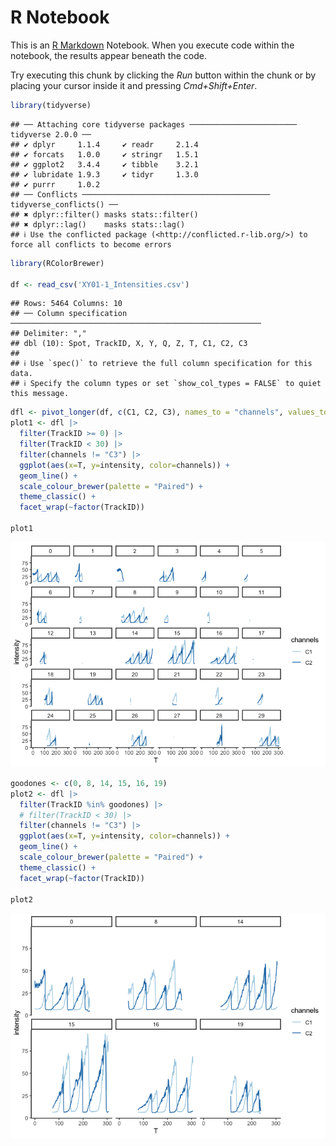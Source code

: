 R Notebook
================

This is an [R Markdown](http://rmarkdown.rstudio.com) Notebook. When you
execute code within the notebook, the results appear beneath the code.

Try executing this chunk by clicking the *Run* button within the chunk
or by placing your cursor inside it and pressing *Cmd+Shift+Enter*.

``` r
library(tidyverse)
```

    ## ── Attaching core tidyverse packages ──────────────────────── tidyverse 2.0.0 ──
    ## ✔ dplyr     1.1.4     ✔ readr     2.1.4
    ## ✔ forcats   1.0.0     ✔ stringr   1.5.1
    ## ✔ ggplot2   3.4.4     ✔ tibble    3.2.1
    ## ✔ lubridate 1.9.3     ✔ tidyr     1.3.0
    ## ✔ purrr     1.0.2     
    ## ── Conflicts ────────────────────────────────────────── tidyverse_conflicts() ──
    ## ✖ dplyr::filter() masks stats::filter()
    ## ✖ dplyr::lag()    masks stats::lag()
    ## ℹ Use the conflicted package (<http://conflicted.r-lib.org/>) to force all conflicts to become errors

``` r
library(RColorBrewer)

df <- read_csv('XY01-1_Intensities.csv')
```

    ## Rows: 5464 Columns: 10
    ## ── Column specification ────────────────────────────────────────────────────────
    ## Delimiter: ","
    ## dbl (10): Spot, TrackID, X, Y, Q, Z, T, C1, C2, C3
    ## 
    ## ℹ Use `spec()` to retrieve the full column specification for this data.
    ## ℹ Specify the column types or set `show_col_types = FALSE` to quiet this message.

``` r
dfl <- pivot_longer(df, c(C1, C2, C3), names_to = "channels", values_to = "intensity")
plot1 <- dfl |> 
  filter(TrackID >= 0) |>
  filter(TrackID < 30) |>
  filter(channels != "C3") |> 
  ggplot(aes(x=T, y=intensity, color=channels)) +
  geom_line() +
  scale_colour_brewer(palette = "Paired") +
  theme_classic() +
  facet_wrap(~factor(TrackID))

plot1
```

![](plottingCurves_files/figure-gfm/unnamed-chunk-1-1.png)<!-- -->

``` r
goodones <- c(0, 8, 14, 15, 16, 19)
plot2 <- dfl |> 
  filter(TrackID %in% goodones) |>
  # filter(TrackID < 30) |>
  filter(channels != "C3") |> 
  ggplot(aes(x=T, y=intensity, color=channels)) +
  geom_line() +
  scale_colour_brewer(palette = "Paired") +
  theme_classic() +
  facet_wrap(~factor(TrackID))

plot2
```

![](plottingCurves_files/figure-gfm/unnamed-chunk-2-1.png)<!-- -->
